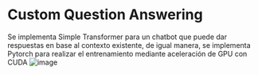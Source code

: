# Custom Question Answering
Se implementa Simple Transformer para un chatbot que puede dar respuestas en base al contexto existente, de igual manera, se implementa Pytorch para realizar el entrenamiento mediante aceleración de GPU con CUDA
![image](https://github.com/user-attachments/assets/ac360c5e-10e5-4fa9-84df-0e347a700a9e)
